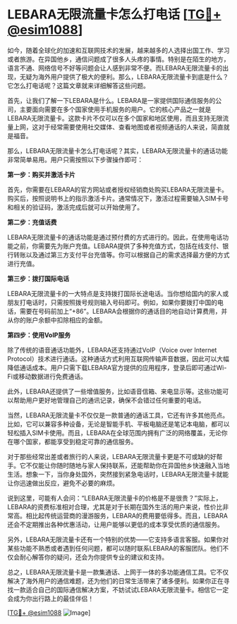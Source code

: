 # LEBARA无限流量卡怎么打电话 [[TG💪+ @esim1088](https://t.me/s/esim1088)]

如今，随着全球化的加速和互联网技术的发展，越来越多的人选择出国工作、学习或者旅游。在异国他乡，通信问题成了很多人头疼的事情。特别是在陌生的地方，语言不通、网络信号不好等问题会让人感到非常不便。而LEBARA无限流量卡的出现，无疑为海外用户提供了极大的便利。那么，LEBARA无限流量卡到底是什么？它怎么打电话呢？这篇文章就来详细解答这些问题。

首先，让我们了解一下LEBARA是什么。LEBARA是一家提供国际通信服务的公司，主要面向需要在多个国家使用手机服务的用户。它的核心产品之一就是LEBARA无限流量卡。这款卡片不仅可以在多个国家和地区使用，而且支持无限流量上网，这对于经常需要使用社交媒体、查看地图或者视频通话的人来说，简直就是福音。

那么，LEBARA无限流量卡怎么打电话呢？其实，LEBARA无限流量卡的通话功能非常简单易用。用户只需按照以下步骤操作即可：

**第一步：购买并激活卡片**

首先，你需要在LEBARA的官方网站或者授权经销商处购买LEBARA无限流量卡。购买后，按照说明书上的指示激活卡片。通常情况下，激活过程需要输入SIM卡号和相关的验证码，激活完成后就可以开始使用了。

**第二步：充值话费**

LEBARA无限流量卡的通话功能是通过预付费的方式进行的。因此，在使用电话功能之前，你需要先为账户充值。LEBARA提供了多种充值方式，包括在线支付、银行转账以及通过第三方支付平台充值等。你可以根据自己的需求选择最方便的方式进行充值。

**第三步：拨打国际电话**

LEBARA无限流量卡的一大特点是支持拨打国际长途电话。当你想给国内的家人或朋友打电话时，只需按照拨号规则输入号码即可。例如，如果你要拨打中国的电话，需要在号码前加上“+86”。LEBARA会根据你的通话目的地自动计算费用，并从你的账户余额中扣除相应的金额。

**第四步：使用VoIP服务**

除了传统的语音通话功能外，LEBARA还支持通过VoIP（Voice over Internet Protocol）技术进行通话。这种通话方式利用互联网传输声音数据，因此可以大幅降低通话成本。用户只需下载LEBARA官方提供的应用程序，登录后即可通过Wi-Fi或移动数据进行免费通话。

此外，LEBARA还提供了一些增值服务，比如语音信箱、来电显示等。这些功能可以帮助用户更好地管理自己的通讯记录，确保不会错过任何重要的电话。

当然，LEBARA无限流量卡不仅仅是一款普通的通话工具，它还有许多其他亮点。比如，它可以兼容多种设备，无论是智能手机、平板电脑还是笔记本电脑，都可以轻松插入SIM卡使用。而且，LEBARA在全球范围内拥有广泛的网络覆盖，无论你在哪个国家，都能享受到稳定可靠的通信服务。

对于那些经常出差或者旅行的人来说，LEBARA无限流量卡更是不可或缺的好帮手。它不仅能让你随时随地与家人保持联系，还能帮助你在异国他乡快速融入当地生活。想象一下，当你身处国外，突然接到紧急电话时，LEBARA无限流量卡就能让你迅速做出反应，避免不必要的麻烦。

说到这里，可能有人会问：“LEBARA无限流量卡的价格是不是很贵？”实际上，LEBARA的资费标准相对合理，尤其是对于长期在国外生活的用户来说，性价比非常高。相比起传统运营商的漫游服务，LEBARA的费用要低得多。而且，LEBARA还会不定期推出各种优惠活动，让用户能够以更低的成本享受优质的通信服务。

另外，LEBARA无限流量卡还有一个特别的优势——它支持多语言客服。如果你对某些功能不熟悉或者遇到任何问题，都可以随时联系LEBARA的客服团队。他们不仅会耐心解答你的疑问，还会为你提供专业的建议和支持。

总之，LEBARA无限流量卡是一款集通话、上网于一体的多功能通信工具。它不仅解决了海外用户的通信难题，还为他们的日常生活带来了诸多便利。如果你正在寻找一款适合自己的国际通信解决方案，不妨试试LEBARA无限流量卡。相信它一定会成为你出行路上的最佳伴侣！

[[TG💪+ @esim1088](https://t.me/s/esim1088) ![Image](https://i.postimg.cc/4NQfJmqS/Snipaste-2025-05-13-00-14-12.png)]